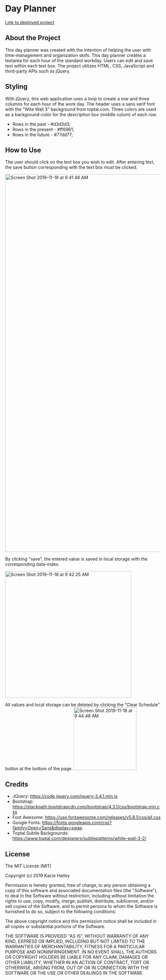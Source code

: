 # Day Planner

[Link to deployed project](https://kaciehatley.github.io/day-planner)

## About the Project
This day planner was created with the intention of helping the user with time-management and organization skills. This day planner creates a textarea for each hour of the standard workday. Users can edit and save text within each text box. The project utilizes HTML, CSS, JavaScript and third-party APIs such as jQuery. 

## Styling
With jQuery, this web application uses a loop to create a row and three columns for each hour of the work day.
The header uses a sans serif font with the "Wite Wall 3" background from toptal.com.
Three colors are used as a background-color for the description box (middle colum) of each row. 
* Rows in the past -  #d3d3d3;
* Rows in the present - #ff6961;
* Rows in the future - #77dd77;

## How to Use

The user should click on the text box you wish to edit. After entering text, the save button corresponding with the text box must be clicked.

<img width="1218" alt="Screen Shot 2019-11-18 at 9 41 48 AM" src="https://user-images.githubusercontent.com/55072295/69061839-f3c39d00-09e7-11ea-8007-e0db98bee645.png">

By clicking "save", the entered value is saved in local storage with the corresponding data-index.

<img width="408" alt="Screen Shot 2019-11-18 at 9 42 25 AM" src="https://user-images.githubusercontent.com/55072295/69061763-cc6cd000-09e7-11ea-87be-872728aaf964.png">

All values and local storage can be deleted by clicking the "Clear Schedule" button at the bottom of the page.
<img width="203" alt="Screen Shot 2019-11-18 at 9 44 48 AM" src="https://user-images.githubusercontent.com/55072295/69061929-1a81d380-09e8-11ea-96f5-2cebf99c3306.png">

## Credits 

* JQuery: https://code.jquery.com/jquery-3.4.1.min.js
* Bootstrap: https://stackpath.bootstrapcdn.com/bootstrap/4.3.1/css/bootstrap.min.css
* Font Awesome: https://use.fontawesome.com/releases/v5.8.1/css/all.css
* Google Fonts: https://fonts.googleapis.com/css?family=Open+Sans&display=swap
* Toptal Subtle Backgrounds: https://www.toptal.com/designers/subtlepatterns/white-wall-3-2/

## License

The MIT License (MIT)

Copyright (c) 2019 Kacie Hatley

Permission is hereby granted, free of charge, to any person obtaining a copy of this software and associated documentation files (the "Software"), to deal in the Software without restriction, including without limitation the rights to use, copy, modify, merge, publish, distribute, sublicense, and/or sell copies of the Software, and to permit persons to whom the Software is furnished to do so, subject to the following conditions:

The above copyright notice and this permission notice shall be included in all copies or substantial portions of the Software.

THE SOFTWARE IS PROVIDED "AS IS", WITHOUT WARRANTY OF ANY KIND, EXPRESS OR IMPLIED, INCLUDING BUT NOT LIMITED TO THE WARRANTIES OF MERCHANTABILITY, FITNESS FOR A PARTICULAR PURPOSE AND NONINFRINGEMENT. IN NO EVENT SHALL THE AUTHORS OR COPYRIGHT HOLDERS BE LIABLE FOR ANY CLAIM, DAMAGES OR OTHER LIABILITY, WHETHER IN AN ACTION OF CONTRACT, TORT OR OTHERWISE, ARISING FROM, OUT OF OR IN CONNECTION WITH THE SOFTWARE OR THE USE OR OTHER DEALINGS IN THE SOFTWARE.
